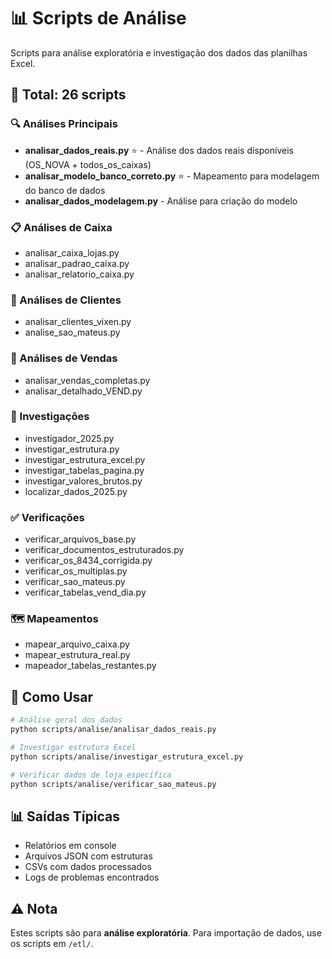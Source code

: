 # 📊 Scripts de Análise

Scripts para análise exploratória e investigação dos dados das planilhas Excel.

## 📂 Total: 26 scripts

### 🔍 Análises Principais

- **analisar_dados_reais.py** ⭐ - Análise dos dados reais disponíveis (OS_NOVA + todos_os_caixas)
- **analisar_modelo_banco_correto.py** ⭐ - Mapeamento para modelagem do banco de dados
- **analisar_dados_modelagem.py** - Análise para criação do modelo

### 📋 Análises de Caixa

- analisar_caixa_lojas.py
- analisar_padrao_caixa.py
- analisar_relatorio_caixa.py

### 👥 Análises de Clientes

- analisar_clientes_vixen.py
- analise_sao_mateus.py

### 📝 Análises de Vendas

- analisar_vendas_completas.py
- analisar_detalhado_VEND.py

### 🔎 Investigações

- investigador_2025.py
- investigar_estrutura.py
- investigar_estrutura_excel.py
- investigar_tabelas_pagina.py
- investigar_valores_brutos.py
- localizar_dados_2025.py

### ✅ Verificações

- verificar_arquivos_base.py
- verificar_documentos_estruturados.py
- verificar_os_8434_corrigida.py
- verificar_os_multiplas.py
- verificar_sao_mateus.py
- verificar_tabelas_vend_dia.py

### 🗺️ Mapeamentos

- mapear_arquivo_caixa.py
- mapear_estrutura_real.py
- mapeador_tabelas_restantes.py

## 🎯 Como Usar

```bash
# Análise geral dos dados
python scripts/analise/analisar_dados_reais.py

# Investigar estrutura Excel
python scripts/analise/investigar_estrutura_excel.py

# Verificar dados de loja específica
python scripts/analise/verificar_sao_mateus.py
```

## 📊 Saídas Típicas

- Relatórios em console
- Arquivos JSON com estruturas
- CSVs com dados processados
- Logs de problemas encontrados

## ⚠️ Nota

Estes scripts são para **análise exploratória**. Para importação de dados, use os scripts em `/etl/`.
